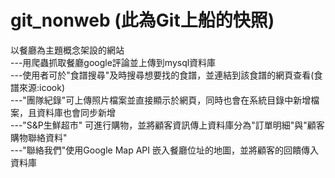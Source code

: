 # git_nonweb (此為Git上船的快照)
以餐廳為主題概念架設的網站<br>
---用爬蟲抓取餐廳google評論並上傳到mysql資料庫<br>
---使用者可於"食譜搜尋"及時搜尋想要找的食譜，並連結到該食譜的網頁查看(食譜來源:icook)<br>
---"團隊紀錄"可上傳照片檔案並直接顯示於網頁，同時也會在系統目錄中新增檔案，且資料庫也會同步新增<br>
---"S&P生鮮超市" 可進行購物，並將顧客資訊傳上資料庫分為"訂單明細"與"顧客購物聯絡資料"<br>
---"聯絡我們"使用Google Map API 嵌入餐廳位址的地圖，並將顧客的回饋傳入資料庫<br>

